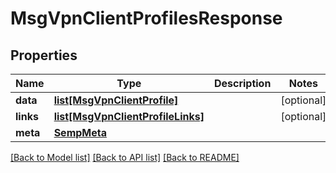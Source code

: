 # MsgVpnClientProfilesResponse

## Properties
Name | Type | Description | Notes
------------ | ------------- | ------------- | -------------
**data** | [**list[MsgVpnClientProfile]**](MsgVpnClientProfile.md) |  | [optional] 
**links** | [**list[MsgVpnClientProfileLinks]**](MsgVpnClientProfileLinks.md) |  | [optional] 
**meta** | [**SempMeta**](SempMeta.md) |  | 

[[Back to Model list]](../README.md#documentation-for-models) [[Back to API list]](../README.md#documentation-for-api-endpoints) [[Back to README]](../README.md)


